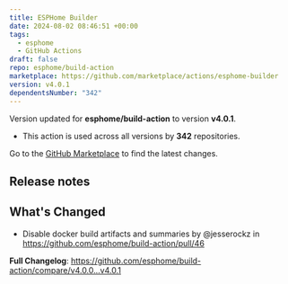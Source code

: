 ```yaml
---
title: ESPHome Builder
date: 2024-08-02 08:46:51 +00:00
tags:
  - esphome
  - GitHub Actions
draft: false
repo: esphome/build-action
marketplace: https://github.com/marketplace/actions/esphome-builder
version: v4.0.1
dependentsNumber: "342"
---
```



Version updated for **esphome/build-action** to version **v4.0.1**.
- This action is used across all versions by **342** repositories.

Go to the [GitHub Marketplace](https://github.com/marketplace/actions/esphome-builder) to find the latest changes.

## Release notes

## What's Changed
* Disable docker build artifacts and summaries by @jesserockz in https://github.com/esphome/build-action/pull/46


**Full Changelog**: https://github.com/esphome/build-action/compare/v4.0.0...v4.0.1
